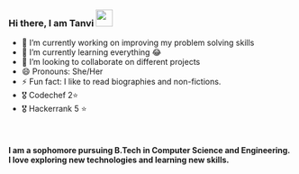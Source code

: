 


### Hi there, I am Tanvi <img src="https://raw.githubusercontent.com/tanvi355/tanvi355/master/wave.gif" width="30px">


- 🔭 I’m currently working on improving my problem solving skills
- 🌱 I’m currently learning everything 😂
- 👯 I’m looking to collaborate on different projects
- 😄 Pronouns: She/Her
- ⚡ Fun fact: I like to read biographies and non-fictions.
- 🎖  Codechef 2⭐
- 🎖  Hackerrank  5 ⭐
<br />

#### I am a sophomore pursuing B.Tech in Computer Science and Engineering. I love exploring new technologies and learning new skills.

